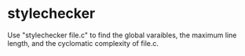 # stylechecker

Use "stylechecker file.c" to find the global varaibles, the maximum line length, and the cyclomatic complexity of file.c.
